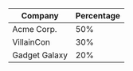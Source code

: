 
| Company       | Percentage |
|---------------|------------|
| Acme Corp.    | 50%        |
| VillainCon    | 30%        |
| Gadget Galaxy | 20%        |
